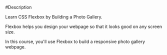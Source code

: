 #Description

Learn CSS Flexbox by Building a Photo Gallery.

Flexbox helps you design your webpage so that it looks good on any screen size.

In this course, you'll use Flexbox to build a responsive photo gallery webpage.
